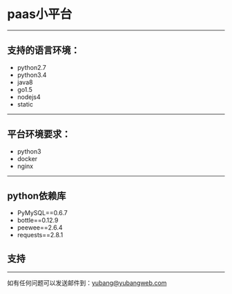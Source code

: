 # paas小平台

* * * * *

## 支持的语言环境：
* python2.7
* python3.4
* java8
* go1.5
* nodejs4
* static

* * * * *

## 平台环境要求：
* python3
* docker
* nginx

* * * * *

## python依赖库
* PyMySQL==0.6.7
* bottle==0.12.9
* peewee==2.6.4
* requests==2.8.1

## 支持
* * * * *
如有任何问题可以发送邮件到：yubang@yubangweb.com
